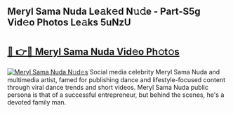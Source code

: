 ## Meryl Sama Nuda Le𝚊k𝚎d N𝚞𝚍e - Part-S5g Vid𝚎o Photos Le𝚊ks 5uNzU

# <h2><a href="http://fbduur7.evod.top/?m=Meryl+Sama+Nuda">🔗 👉🔴 Meryl Sama Nuda Vid𝚎o Ph𝚘t𝚘s</a></h2>

[![Meryl Sama Nuda N𝚞d𝚎s](https://i.imgur.com/8V9OHl7.gif)](http://fbduur7.evod.top/?m=Meryl+Sama+Nuda)
Social media celebrity Meryl Sama Nuda and multimedia artist, famed for publishing dance and lifestyle-focused content through viral dance trends and short videos. Meryl Sama Nuda public persona is that of a successful entrepreneur, but behind the scenes, he's a devoted family man. 
